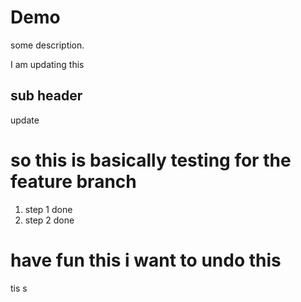# Demo 

some description.

I am updating this 


## sub header 

update 



# so this is basically testing for the feature branch 

1. step 1 done 
2. step 2 done 



# have fun this i want to undo this 
 
 tis s 